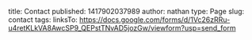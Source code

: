 title: Contact
published: 1417902037989
author: nathan
type: Page
slug: contact
tags: 
linksTo: https://docs.google.com/forms/d/1Vc26zRRu-u4retKLkVA8AwcSP9_QEPstTNvAD5jozGw/viewform?usp=send_form


